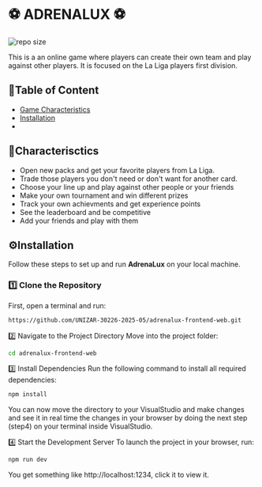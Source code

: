 # ⚽️ ADRENALUX ⚽️

![repo size]()

This is a an online game where players can create their own team and play against other players. It is focused on the La Liga players first division. 


## 📌Table of Content 
- [Game Characteristics](#Characteristics)
- [Installation](#Installation)
- 
## 🌟Characterisctics 
- Open new packs and get your favorite players from La Liga.
- Trade those players you don't need or don't want for another card.
- Choose your line up and play against other people or your friends
- Make your own tournament and win different prizes
- Track your own achievments and get experience points
- See the leaderboard and be competitive
- Add your friends and play with them

## ⚙️Installation
Follow these steps to set up and run **AdrenaLux** on your local machine.

### 1️⃣ Clone the Repository
First, open a terminal and run:
```sh
https://github.com/UNIZAR-30226-2025-05/adrenalux-frontend-web.git
```
2️⃣ Navigate to the Project Directory
Move into the project folder:
```sh
cd adrenalux-frontend-web
```
3️⃣ Install Dependencies
Run the following command to install all required dependencies:
```sh
npm install
```
You can now move the directory to your VisualStudio and make changes and see it in real time the changes in your browser by doing the next step (step4) on your terminal inside VisualStudio.

4️⃣ Start the Development Server
To launch the project in your browser, run:
```sh
npm run dev
```
You get something like http://localhost:1234, click it to view it.
